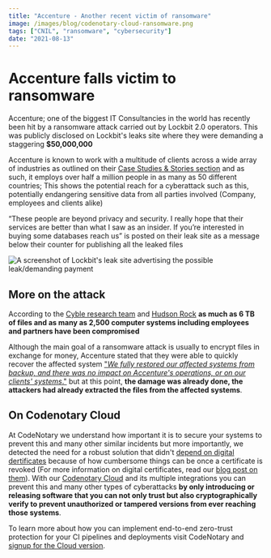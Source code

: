 ```yaml
---
title: "Accenture - Another recent victim of ransomware"
image: /images/blog/codenotary-cloud-ransomware.png
tags: ["CNIL", "ransomware", "cybersecurity"]
date: "2021-08-13"
---
```

# Accenture falls victim to ransomware

Accenture; one of the biggest IT Consultancies in the world has recently been hit by a ransomware attack carried out by Lockbit 2.0 operators. This was publicly disclosed on Lockbit's leaks site where they were demanding a staggering **$50,000,000**

Accenture is known to work with a multitude of clients across a wide array of industries as outlined on their [Case Studies & Stories section](https://www.accenture.com/us-en/about/company-index) and as such, it employs over half a million people in as many as 50 different countries; This shows the potential reach for a cyberattack such as this, potentially endangering sensitive data from all parties involved (Company, employees and clients alike)

“These people are beyond privacy and security. I really hope that their services are better than what I saw as an insider. If you’re interested in buying some databases reach us” is posted on their leak site as a message below their counter for publishing all the leaked files

![A screenshot of Lockbit's leak site advertising the possible leak/demanding payment](/images/blog/accenture_ransom.png)

## More on the attack

According to the [Cyble research team](https://twitter.com/AuCyble/status/1425422006690881541)  and [Hudson Rock](https://twitter.com/HRock/status/1425447533598453760?ref_src=twsrc%5Etfw%7Ctwcamp%5Etweetembed%7Ctwterm%5E1425447533598453760%7Ctwgr%5E%7Ctwcon%5Es1_c10&ref_url=https%3A%2F%2Fwww.bleepingcomputer.com%2Fnews%2Fsecurity%2Faccenture-confirms-hack-after-lockbit-ransomware-data-leak-threats%2F) **as much as 6 TB of files and as many as 2,500 computer systems including employees and partners have been compromised**

Although the main goal of a ransomware attack is usually to encrypt files in exchange for money, Accenture stated that they were able to quickly recover the affected system ["*We fully restored our affected systems from backup, and there was no impact on Accenture's operations, or on our clients' systems*."](https://www.nasdaq.com/articles/accenture-restores-affected-systems-after-reported-ransomware-attack-2021-08-11) but at this point, **the damage was already done, the attackers had already extracted the files from the affected systems**.

## On Codenotary Cloud

At CodeNotary we understand how important it is to secure your systems to prevent this and many other similar incidents but more importantly, we detected the need for a robust solution that didn't [depend on digital dertificates](https://www.codenotary.com/blog/when-digital-certificates-fail) because of how cumbersome things can be once a certificate is revoked (For more information on digital certificates, read our [blog post on them](https://www.codenotary.com/blog/when-digital-certificates-fail)). 
With our [Codenotary Cloud](https://www.codenotary.com/products/ci-cd) and its multiple integrations you can prevent this and many other types of cyberattacks **by only introducing or releasing software that you can not only trust but also cryptographically verify to prevent unauthorized or tampered versions from ever reaching those systems**.

To learn more about how you can implement end-to-end zero-trust protection for your CI pipelines and deployments visit CodeNotary and [signup for the Cloud version](https://www.codenotary.com/products/ci-cd).
